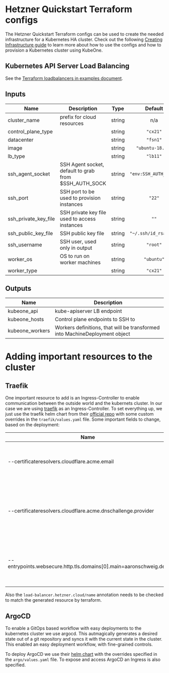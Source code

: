 # Hetzner Quickstart Terraform configs

The Hetzner Quickstart Terraform configs can be used to create the needed
infrastructure for a Kubernetes HA cluster. Check out the following
[Creating Infrastructure guide][docs-infrastructure] to learn more about how to
use the configs and how to provision a Kubernetes cluster using KubeOne.

## Kubernetes API Server Load Balancing

See the [Terraform loadbalancers in examples document][docs-tf-loadbalancer].

[docs-infrastructure]: https://docs.kubermatic.com/kubeone/master/infrastructure/terraform_configs/
[docs-tf-loadbalancer]: https://docs.kubermatic.com/kubeone/master/advanced/example_loadbalancer/
[traefik-ingress]: https://doc.traefik.io/traefik/
## Inputs

| Name | Description | Type | Default | Required |
|------|-------------|:----:|:-----:|:-----:|
| cluster\_name | prefix for cloud resources | string | n/a | yes |
| control\_plane\_type |  | string | `"cx21"` | no |
| datacenter |  | string | `"fsn1"` | no |
| image |  | string | `"ubuntu-18.04"` | no |
| lb\_type |  | string | `"lb11"` | no |
| ssh\_agent\_socket | SSH Agent socket, default to grab from $SSH_AUTH_SOCK | string | `"env:SSH_AUTH_SOCK"` | no |
| ssh\_port | SSH port to be used to provision instances | string | `"22"` | no |
| ssh\_private\_key\_file | SSH private key file used to access instances | string | `""` | no |
| ssh\_public\_key\_file | SSH public key file | string | `"~/.ssh/id_rsa.pub"` | no |
| ssh\_username | SSH user, used only in output | string | `"root"` | no |
| worker\_os | OS to run on worker machines | string | `"ubuntu"` | no |
| worker\_type |  | string | `"cx21"` | no |

## Outputs

| Name | Description |
|------|-------------|
| kubeone\_api | kube-apiserver LB endpoint |
| kubeone\_hosts | Control plane endpoints to SSH to |
| kubeone\_workers | Workers definitions, that will be transformed into MachineDeployment object |

# Adding important resources to the cluster


## Traefik

One important resource to add is an Ingress-Controller to enable communication between the outside world and the kubernets cluster.
In our case we are using [traefik][traefik-ingress] as an Ingress-Controller. To set everything up, we just use the traefik helm chart from their [official repo](https://helm.traefik.io/traefik) with some custom overrides in the `traefik/values.yaml` file.
Some important fields to change, based on the deployment:

| Name | Description | Type | Default | Required |
|------|-------------|:----:|:-----:|:-----:|
| --certificateresolvers.cloudflare.acme.email | Email-Adress to acquire Lets-Encrypt Certificates | string | n/a | yes |
| --certificateresolvers.cloudflare.acme.dnschallenge.provider | Specifies to use the DNS-Challenge mechanism (only needed for Wildcard certificates) | string | n/a | yes |
| --entrypoints.websecure.http.tls.domains[0].main=aaronschweig.dev | The Domain which is used by the resources of the Ingress-Controller | string | n/a | yes |

Also the `load-balancer.hetzner.cloud/name` annotation needs to be checked to match the generated resource by terraform.

## ArgoCD

To enable a GitOps based workflow with easy deployments to the kubernetes cluster we use argocd. This autmagically generates a desired state out of a git repository and syncs it with the current state in the cluster.
This enabled an easy deployment workflow, with fine-grained controls.

To deploy ArgoCD we use their [helm chart](https://argoproj.github.io/argo-helm) with the overrides specified in the `argo/values.yaml` file. To expose and access ArgoCD an Ingress is also specified.